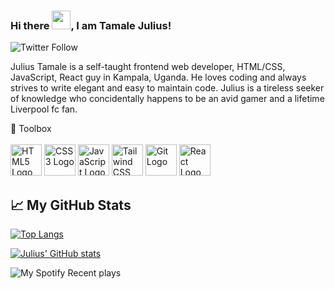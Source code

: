 ### Hi there <img src="https://raw.githubusercontent.com/MartinHeinz/MartinHeinz/master/wave.gif" width="30px">, I am Tamale Julius!

![Twitter Follow](https://img.shields.io/twitter/follow/tjewlius?style=social)

Julius Tamale is a self-taught frontend web developer, HTML/CSS, JavaScript, React guy in Kampala, Uganda.
He loves coding and always strives to write elegant and easy to maintain code.
Julius is a tireless seeker of knowledge who concidentally happens to be an avid gamer and a lifetime Liverpool fc fan.

🧰 Toolbox
<br />
<br />
<img src='https://cdn.worldvectorlogo.com/logos/html-1.svg' alt='HTML5 Logo' width='50' height='50'/> <img src='https://cdn.worldvectorlogo.com/logos/css-3.svg' alt='CSS3 Logo' width='50' height='50'/> <img src='https://cdn.worldvectorlogo.com/logos/javascript-1.svg' alt='JavaScript Logo' width='50' height='50'/> <img src='https://cdn.worldvectorlogo.com/logos/tailwind-css-2.svg' alt='Tailwind CSS Logo' width='50' height='50'/> <img src='https://cdn.worldvectorlogo.com/logos/git-icon.svg' alt='Git Logo' width='50' height='50'/> <img src='https://cdn.worldvectorlogo.com/logos/react-2.svg' alt='React Logo' width='50' height='50'/> 


## &#x1f4c8; My GitHub Stats

[![Top Langs](https://github-readme-stats.vercel.app/api/top-langs/?username=julius-tamale&hide=java,html,css&theme=radical)](https://github.com/anuraghazra/github-readme-stats)

[![Julius' GitHub stats](https://github-readme-stats.vercel.app/api?username=julius-tamale&theme=radical)](https://github.com/anuraghazra/github-readme-stats)

![My Spotify Recent plays](https://spotify-recently-played-readme.vercel.app/api?user=31hnce5r35aspmo5nojsjh4obk54&count={10})
